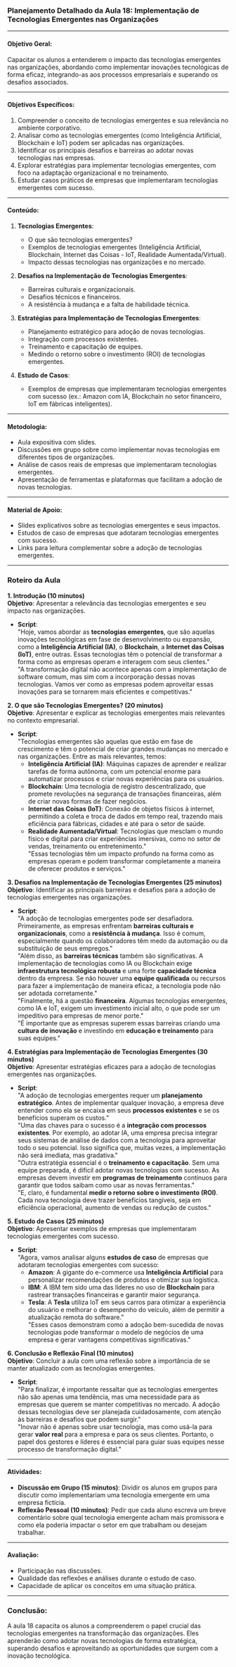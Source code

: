### **Planejamento Detalhado da Aula 18: Implementação de Tecnologias Emergentes nas Organizações**

---

#### **Objetivo Geral**:
Capacitar os alunos a entenderem o impacto das tecnologias emergentes nas organizações, abordando como implementar inovações tecnológicas de forma eficaz, integrando-as aos processos empresariais e superando os desafios associados.

---

#### **Objetivos Específicos**:
1. Compreender o conceito de tecnologias emergentes e sua relevância no ambiente corporativo.
2. Analisar como as tecnologias emergentes (como Inteligência Artificial, Blockchain e IoT) podem ser aplicadas nas organizações.
3. Identificar os principais desafios e barreiras ao adotar novas tecnologias nas empresas.
4. Explorar estratégias para implementar tecnologias emergentes, com foco na adaptação organizacional e no treinamento.
5. Estudar casos práticos de empresas que implementaram tecnologias emergentes com sucesso.

---

#### **Conteúdo**:
1. **Tecnologias Emergentes**:
   - O que são tecnologias emergentes?
   - Exemplos de tecnologias emergentes (Inteligência Artificial, Blockchain, Internet das Coisas - IoT, Realidade Aumentada/Virtual).
   - Impacto dessas tecnologias nas organizações e no mercado.

2. **Desafios na Implementação de Tecnologias Emergentes**:
   - Barreiras culturais e organizacionais.
   - Desafios técnicos e financeiros.
   - A resistência à mudança e a falta de habilidade técnica.

3. **Estratégias para Implementação de Tecnologias Emergentes**:
   - Planejamento estratégico para adoção de novas tecnologias.
   - Integração com processos existentes.
   - Treinamento e capacitação de equipes.
   - Medindo o retorno sobre o investimento (ROI) de tecnologias emergentes.

4. **Estudo de Casos**:
   - Exemplos de empresas que implementaram tecnologias emergentes com sucesso (ex.: Amazon com IA, Blockchain no setor financeiro, IoT em fábricas inteligentes).

---

#### **Metodologia**:
- Aula expositiva com slides.
- Discussões em grupo sobre como implementar novas tecnologias em diferentes tipos de organizações.
- Análise de casos reais de empresas que implementaram tecnologias emergentes.
- Apresentação de ferramentas e plataformas que facilitam a adoção de novas tecnologias.

---

#### **Material de Apoio**:
- Slides explicativos sobre as tecnologias emergentes e seus impactos.
- Estudos de caso de empresas que adotaram tecnologias emergentes com sucesso.
- Links para leitura complementar sobre a adoção de tecnologias emergentes.

---

### **Roteiro da Aula**

**1. Introdução (10 minutos)**  
**Objetivo**: Apresentar a relevância das tecnologias emergentes e seu impacto nas organizações.  
- **Script**:  
  "Hoje, vamos abordar as **tecnologias emergentes**, que são aquelas inovações tecnológicas em fase de desenvolvimento ou expansão, como a **Inteligência Artificial (IA)**, o **Blockchain**, a **Internet das Coisas (IoT)**, entre outras. Essas tecnologias têm o potencial de transformar a forma como as empresas operam e interagem com seus clientes."  
  "A transformação digital não acontece apenas com a implementação de software comum, mas sim com a incorporação dessas novas tecnologias. Vamos ver como as empresas podem aproveitar essas inovações para se tornarem mais eficientes e competitivas."

**2. O que são Tecnologias Emergentes? (20 minutos)**  
**Objetivo**: Apresentar e explicar as tecnologias emergentes mais relevantes no contexto empresarial.  
- **Script**:  
  "Tecnologias emergentes são aquelas que estão em fase de crescimento e têm o potencial de criar grandes mudanças no mercado e nas organizações. Entre as mais relevantes, temos:  
  - **Inteligência Artificial (IA)**: Máquinas capazes de aprender e realizar tarefas de forma autônoma, com um potencial enorme para automatizar processos e criar novas experiências para os usuários.  
  - **Blockchain**: Uma tecnologia de registro descentralizado, que promete revoluções na segurança de transações financeiras, além de criar novas formas de fazer negócios.  
  - **Internet das Coisas (IoT)**: Conexão de objetos físicos à internet, permitindo a coleta e troca de dados em tempo real, trazendo mais eficiência para fábricas, cidades e até para o setor de saúde.  
  - **Realidade Aumentada/Virtual**: Tecnologias que mesclam o mundo físico e digital para criar experiências imersivas, como no setor de vendas, treinamento ou entretenimento."  
  "Essas tecnologias têm um impacto profundo na forma como as empresas operam e podem transformar completamente a maneira de oferecer produtos e serviços."

**3. Desafios na Implementação de Tecnologias Emergentes (25 minutos)**  
**Objetivo**: Identificar as principais barreiras e desafios para a adoção de tecnologias emergentes nas organizações.  
- **Script**:  
  "A adoção de tecnologias emergentes pode ser desafiadora. Primeiramente, as empresas enfrentam **barreiras culturais e organizacionais**, como a **resistência à mudança**. Isso é comum, especialmente quando os colaboradores têm medo da automação ou da substituição de seus empregos."  
  "Além disso, as **barreiras técnicas** também são significativas. A implementação de tecnologias como IA ou Blockchain exige **infraestrutura tecnológica robusta** e uma forte **capacidade técnica** dentro da empresa. Se não houver uma **equipe qualificada** ou recursos para fazer a implementação de maneira eficaz, a tecnologia pode não ser adotada corretamente."  
  "Finalmente, há a questão **financeira**. Algumas tecnologias emergentes, como IA e IoT, exigem um investimento inicial alto, o que pode ser um impeditivo para empresas de menor porte."  
  "É importante que as empresas superem essas barreiras criando uma **cultura de inovação** e investindo em **educação e treinamento** para suas equipes."

**4. Estratégias para Implementação de Tecnologias Emergentes (30 minutos)**  
**Objetivo**: Apresentar estratégias eficazes para a adoção de tecnologias emergentes nas organizações.  
- **Script**:  
  "A adoção de tecnologias emergentes requer um **planejamento estratégico**. Antes de implementar qualquer inovação, a empresa deve entender como ela se encaixa em seus **processos existentes** e se os benefícios superam os custos."  
  "Uma das chaves para o sucesso é a **integração com processos existentes**. Por exemplo, ao adotar IA, uma empresa precisa integrar seus sistemas de análise de dados com a tecnologia para aproveitar todo o seu potencial. Isso significa que, muitas vezes, a implementação não será imediata, mas gradativa."  
  "Outra estratégia essencial é o **treinamento e capacitação**. Sem uma equipe preparada, é difícil adotar novas tecnologias com sucesso. As empresas devem investir em **programas de treinamento** contínuos para garantir que todos saibam como usar as novas ferramentas."  
  "E, claro, é fundamental **medir o retorno sobre o investimento (ROI)**. Cada nova tecnologia deve trazer benefícios tangíveis, seja em eficiência operacional, aumento de vendas ou redução de custos."

**5. Estudo de Casos (25 minutos)**  
**Objetivo**: Apresentar exemplos de empresas que implementaram tecnologias emergentes com sucesso.  
- **Script**:  
  "Agora, vamos analisar alguns **estudos de caso** de empresas que adotaram tecnologias emergentes com sucesso:  
  - **Amazon**: A gigante do e-commerce usa **Inteligência Artificial** para personalizar recomendações de produtos e otimizar sua logística.  
  - **IBM**: A IBM tem sido uma das líderes no uso de **Blockchain** para rastrear transações financeiras e garantir maior segurança.  
  - **Tesla**: A **Tesla** utiliza IoT em seus carros para otimizar a experiência do usuário e melhorar o desempenho do veículo, além de permitir a atualização remota do software."  
  "Esses casos demonstram como a adoção bem-sucedida de novas tecnologias pode transformar o modelo de negócios de uma empresa e gerar vantagens competitivas significativas."

**6. Conclusão e Reflexão Final (10 minutos)**  
**Objetivo**: Concluir a aula com uma reflexão sobre a importância de se manter atualizado com as tecnologias emergentes.  
- **Script**:  
  "Para finalizar, é importante ressaltar que as tecnologias emergentes não são apenas uma tendência, mas uma necessidade para as empresas que querem se manter competitivas no mercado. A adoção dessas tecnologias deve ser planejada cuidadosamente, com atenção às barreiras e desafios que podem surgir."  
  "Inovar não é apenas sobre usar tecnologia, mas como usá-la para gerar **valor real** para a empresa e para os seus clientes. Portanto, o papel dos gestores e líderes é essencial para guiar suas equipes nesse processo de transformação digital."

---

#### **Atividades**:
- **Discussão em Grupo (15 minutos)**: Dividir os alunos em grupos para discutir como implementariam uma tecnologia emergente em uma empresa fictícia.
- **Reflexão Pessoal (10 minutos)**: Pedir que cada aluno escreva um breve comentário sobre qual tecnologia emergente acham mais promissora e como ela poderia impactar o setor em que trabalham ou desejam trabalhar.

---

#### **Avaliação**:
- Participação nas discussões.
- Qualidade das reflexões e análises durante o estudo de caso.
- Capacidade de aplicar os conceitos em uma situação prática.

---

### **Conclusão**:
A aula 18 capacita os alunos a compreenderem o papel crucial das tecnologias emergentes na transformação das organizações. Eles aprenderão como adotar novas tecnologias de forma estratégica, superando desafios e aproveitando as oportunidades que surgem com a inovação tecnológica.